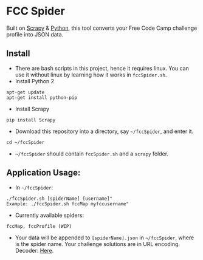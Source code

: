 # FCC Spider
Built on [Scrapy](https://scrapy.org/) & [Python](https://www.python.org/), this tool converts your Free Code Camp challenge profile into JSON data.

## Install
* There are bash scripts in this project, hence it requires linux. You can use it without linux by learning how it works in `fccSpider.sh`.
* Install Python 2
```
apt-get update
apt-get install python-pip
```
* Install Scrapy
```
pip install Scrapy
```
* Download this repository into a directory, say `~/fccSpider`, and enter it.
```
cd ~/fccSpider
```
* `~/fccSpider` should contain `fccSpider.sh` and a `scrapy` folder.

## Application Usage:
* In `~/fccSpider`:
```
./fccSpider.sh [spiderName] [username]"
Example: ./fccSpider.sh fccMap myfccusername"
```
* Currently available spiders:
```
fccMap, fccProfile (WIP)
```
* Your data will be appended to `[spiderName].json` in `~/fccSpider`, where is the spider name. Your challenge solutions are in URL encoding. Decoder: [Here](http://meyerweb.com/eric/tools/dencoder/).
